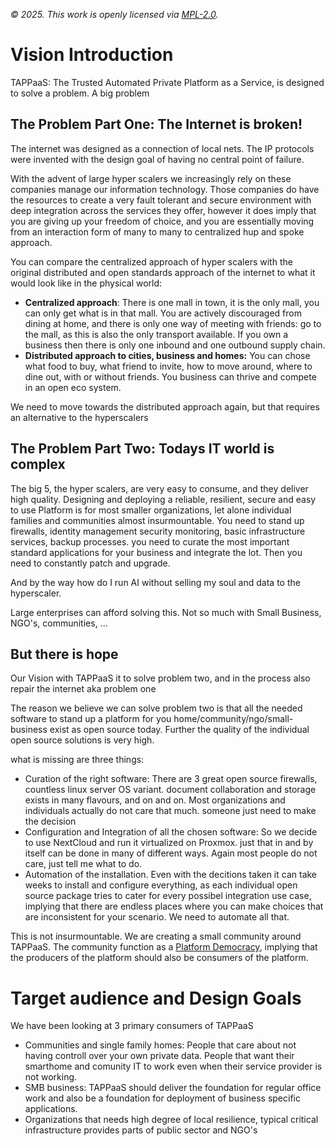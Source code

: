 *© 2025. This work is openly licensed via [MPL-2.0](https://mozilla.org/MPL/2.0/.).*

# Vision Introduction

TAPPaaS: The Trusted Automated Private Platform as a Service, is designed to solve a problem. A big problem

## The Problem Part One: The Internet is broken!

The internet was designed as a connection of local nets. The IP protocols were invented with the design goal of having no central point of failure.

With the advent of large hyper scalers we increasingly rely on these companies manage our information technology. Those companies do have the resources to create a very fault tolerant and secure environment with deep integration across the services they offer, however it does imply that you are giving up your freedom of choice, and you are essentially moving from an interaction form of many to many to centralized hup and spoke approach.

You can compare the centralized approach of hyper scalers with the original distributed and open standards approach of the internet to what it would look like in the physical world:

- **Centralized approach**: There is one mall in town, it is the only mall, you can only get what is in that mall. You are actively discouraged from dining at home, and there is only one way of meeting with friends: go to the mall, as this is also the only transport available. If you own a business then there is only one inbound and one outbound supply chain. 
- **Distributed approach to cities, business and homes:**  You can chose what food to buy, what friend to invite, how to move around, where to dine out, with or without friends. You business can thrive and compete in an open eco system.

We need to move towards the distributed approach again, but that requires an alternative to the hyperscalers

## The Problem Part Two: Todays IT world is complex

The big 5, the hyper scalers, are very easy to consume, and they deliver high quality. Designing and deploying a reliable, resilient, secure and easy to use Platform is for most smaller organizations, let alone individual families and communities almost insurmountable. You need to stand up firewalls, identity management security monitoring, basic infrastructure services, backup processes. you need to curate the most important standard applications for your business and integrate the lot. Then you need to constantly patch and upgrade. 

And by the way how do I run AI without selling my soul and data to the hyperscaler.

Large enterprises can afford solving this. Not so much with Small Business, NGO's, communities, ...

## But there is hope

Our Vision with TAPPaaS it to solve problem two, and in the process also repair the internet aka problem one

The reason we believe we can solve problem two is that all the needed software to stand up a platform for you 
home/community/ngo/small-business exist as open source today. Further the quality of the individual open source solutions is very high.

what is missing are three things:

- Curation of the right software: There are 3 great open source firewalls, countless linux server OS variant. document collaboration and storage exists in many flavours, and on and on. Most organizations and individuals actually do not care that much. someone just need to make the decision
- Configuration and Integration of all the chosen software: So we decide to use NextCloud and run it virtualized on Proxmox. just that in and by itself can be done in many of different ways. Again most people do not care, just tell me what to do.
- Automation of the installation. Even with the decitions taken it can take weeks to install and configure everything, as each individual open source package tries to cater for every possibel integration use case, implying that there are endless places where you can make choices that are inconsistent for your scenario. We need to automate all that.

This is not insurmountable. We are creating a small community around TAPPaaS. The community  function as a [Platform Democracy](https://www.cncf.io/blog/2025/05/23/platform-democracy-rethinking-who-builds-and-consumes-your-internal-platform/), implying that the producers of the platform should also be consumers of the platform.

# Target audience and Design Goals

We have been looking at 3 primary consumers of TAPPaaS

- Communities and single family homes: People that care about not having controll over your own private data. People that want their smarthome and comunity IT to work even when their service provider is not working.
- SMB business: TAPPaaS should deliver the foundation for regular office work and also be a foundation for deployment of business specific applications.
- Organizations that needs high degree of local resilience, typical critical infrastructure provides parts of public sector and NGO's

